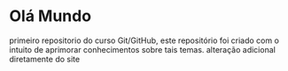 # Olá Mundo
 primeiro repositorio do curso Git/GitHub, este repositório foi criado com o intuito de aprimorar conhecimentos sobre tais temas.
alteração adicional diretamente do site
